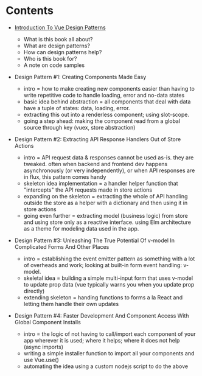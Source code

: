 # Contents

- [Introduction To Vue Design Patterns][intro]
    - What is this book all about?
    - What are design patterns?
    - How can design patterns help?
    - Who is this book for?
    - A note on code samples

- Design Pattern #1: Creating Components Made Easy
    - intro = how to make creating new components easier than having to write repetitive code to handle loading, error and no-data states
    - basic idea behind abstraction = all components that deal with data have a tuple of states: data, loading, error. 
    - extracting this out into a renderless component; using slot-scope.
    - going a step ahead: making the component read from a global source through key (vuex, store abstraction)

- Design Pattern #2: Extracting API Response Handlers Out of Store Actions
    - intro = API request data & responses cannot be used as-is. they are tweaked. often when backend and frontend dev happens asynchronously (or very independently), or when API responses are in flux, this pattern comes handy
    - skeleton idea implementation = a handler helper function that "intercepts" the API requests made in store actions
    - expanding on the skeleton = extracting the whole of API handling outside the store as a helper with a dictionary and then using it in store actions
    - going even further = extracting model (business logic) from store and using store only as a reactive interface. using Elm architecture as a theme for modeling data used in the app.

- Design Pattern #3: Unleashing The True Potential Of v-model In Complicated Forms And Other Places
    - intro = establishing the event emitter pattern as something with a lot of overheads and work; looking at built-in form event handling: v-model.
    - skeletal idea = building a simple multi-input form that uses v-model to update prop data (vue typically warns you when you update prop directly)
    - extending skeleton = handing functions to forms a la React and letting them handle their own updates

- Design Pattern #4: Faster Development And Component Access With Global Component Installs
    - intro = the logic of not having to call/import each component of your app wherever it is used; where it helps; where it does not help (async imports)
    - writing a simple installer function to import all your components and use Vue.use()
    - automating the idea using a custom nodejs script to do the above


[intro]: https://github.com/chandru89new/Vue-Design-Patterns-Book/blob/master/01-intro.md